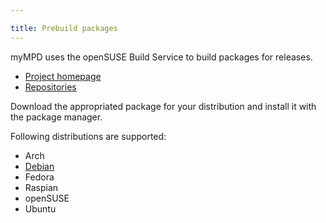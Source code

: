 ```yaml
---

title: Prebuild packages
---
```


myMPD uses the openSUSE Build Service to build packages for releases.

- [Project homepage](https://build.opensuse.org/package/show/home:jcorporation/myMPD)
- [Repositories](https://download.opensuse.org/repositories/home:/jcorporation/)

Download the appropriated package for your distribution and install it with the package manager.

Following distributions are supported:

- Arch
- [Debian](installation/prebuild-packages-debian)
- Fedora
- Raspian
- openSUSE
- Ubuntu
